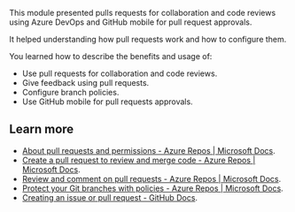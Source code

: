 This module presented pulls requests for collaboration and code reviews using Azure DevOps and GitHub mobile for pull request approvals.

It helped understanding how pull requests work and how to configure them.

You learned how to describe the benefits and usage of:

 -  Use pull requests for collaboration and code reviews.
 -  Give feedback using pull requests.
 -  Configure branch policies.
 -  Use GitHub mobile for pull requests approvals.

## Learn more

 -  [About pull requests and permissions - Azure Repos \| Microsoft Docs](/azure/devops/repos/git/about-pull-requests).
 -  [Create a pull request to review and merge code - Azure Repos \| Microsoft Docs](/azure/devops/repos/git/pull-requests).
 -  [Review and comment on pull requests - Azure Repos \| Microsoft Docs](/azure/devops/repos/git/review-pull-requests).
 -  [Protect your Git branches with policies - Azure Repos \| Microsoft Docs](/azure/devops/repos/git/branch-policies).
 -  [Creating an issue or pull request - GitHub Docs](https://docs.github.com/desktop/contributing-and-collaborating-using-github-desktop/working-with-your-remote-repository-on-github-or-github-enterprise/creating-an-issue-or-pull-request).
